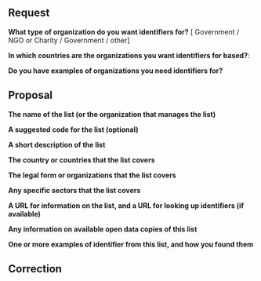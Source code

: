 <!-- Choose one of the templates below. Delete the others -->
<!-- Edit the issue title before creating your issue -->

<!-- +++ TEMPLATE 1: REQUEST A LIST +++ -->

<!-- You have an organization/organization to identify. You need researchers to find a suitable list. -->

## Request

**What type of organization do you want identifiers for?** [ Government / NGO or Charity / Government / other]

**In which countries are the organizations you want identifiers for based?**: 

**Do you have examples of organizations you need identifiers for?**

<!-- Providing one or more examples of organisations helps the research process  -->


<!-- +++ TEMPLATE 2: PROPOSE A LIST +++ -->
<!-- You have found a list or organization identifiers, and want to propose it for inclusion on org-id.guide-->

<!--Please provide as many details as you can -->

## Proposal

**The name of the list (or the organization that manages the list)**

**A suggested code for the list (optional)**

**A short description of the list**

**The country or countries that the list covers**

**The legal form or organizations that the list covers**

**Any specific sectors that the list covers**

**A URL for information on the list, and a URL for looking up identifiers (if available)**

**Any information on available open data copies of this list**

**One or more examples of identifier from this list, and how you found them**

<!-- +++ TEMPLATE 3: SUGGEST CORRECTIONS +++ -->
<!-- You have additions or corrections to offer to the list --> 

## Correction

<!-- Describe the list and correction that you want to see -->